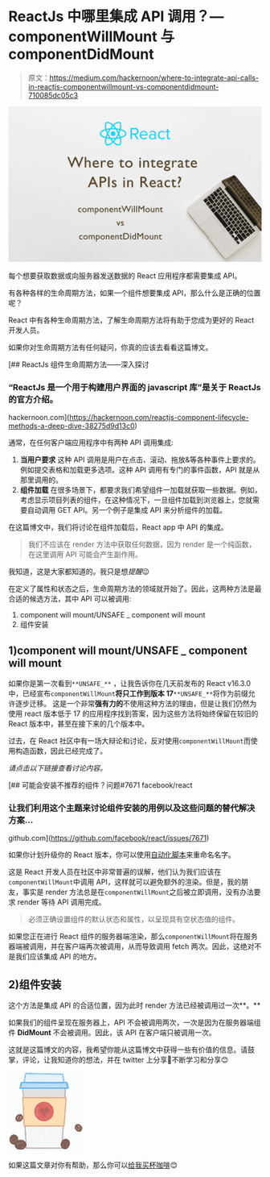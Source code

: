 # ReactJs 中哪里集成 API 调用？— componentWillMount 与 componentDidMount

> 原文：<https://medium.com/hackernoon/where-to-integrate-api-calls-in-reactjs-componentwillmount-vs-componentdidmount-710085dc05c3>

![](img/bd584bbae0106dadf7a73ec0cc05ea57.png)

每个想要获取数据或向服务器发送数据的 React 应用程序都需要集成 API。

有各种各样的生命周期方法，如果一个组件想要集成 API，那么什么是正确的位置呢？

React 中有各种生命周期方法，了解生命周期方法将有助于您成为更好的 React 开发人员。

如果你对生命周期方法有任何疑问，你真的应该去看看这篇博文。

[](https://hackernoon.com/reactjs-component-lifecycle-methods-a-deep-dive-38275d9d13c0) [## ReactJs 组件生命周期方法——深入探讨

### “ReactJs 是一个用于构建用户界面的 javascript 库”是关于 ReactJs 的官方介绍。

hackernoon.com](https://hackernoon.com/reactjs-component-lifecycle-methods-a-deep-dive-38275d9d13c0) 

通常，在任何客户端应用程序中有两种 API 调用集成:

1.  **当用户要求** 这种 API 调用是用户在点击、滚动、拖放&等各种事件上要求的。例如提交表格和加载更多选项。这种 API 调用有专门的事件函数，API 就是从那里调用的。
2.  **组件加载** 在很多场景下，都要求我们希望组件一加载就获取一些数据。例如，考虑显示项目列表的组件，在这种情况下，一旦组件加载到浏览器上，您就需要自动调用 GET API。另一个例子是集成 API 来分析组件的加载。

在这篇博文中，我们将讨论在组件加载后，React app 中 API 的集成。

> 我们不应该在 render 方法中获取任何数据，因为 render 是一个纯函数，在这里调用 API 可能会产生副作用。

我知道，这是大家都知道的。我只是想*提醒*😉

在定义了属性和状态之后，生命周期方法的领域就开始了。因此，这两种方法是最合适的候选方法，其中 API 可以被调用:

1.  component will mount/UNSAFE _ component will mount
2.  组件安装

## 1)component will mount/UNSAFE _ component will mount

如果你是第一次看到`**UNSAFE_**` ，让我告诉你在几天前发布的 React v16.3.0 中，已经宣布`componentWillMount`**将只工作到版本 17**`**UNSAFE_**`将作为前缀允许逐步迁移。
这是一个非常**强有力的**不使用这种方法的理由，但是让我们仍然为使用 react 版本低于 17 的应用程序找到答案，因为这些方法将始终保留在较旧的 React 版本中，甚至在接下来的几个版本中。

过去，在 React 社区中有一场大辩论和讨论，反对使用`componentWillMount`而使用构造函数，因此已经完成了。

*请点击以下链接查看讨论内容。*

[](https://github.com/facebook/react/issues/7671) [## 可能会安装不推荐的组件？问题#7671 facebook/react

### 让我们利用这个主题来讨论组件安装的用例以及这些问题的替代解决方案…

github.com](https://github.com/facebook/react/issues/7671) 

如果你计划升级你的 React 版本，你可以使用[自动化脚本](https://github.com/reactjs/react-codemod#rename-unsafe-lifecycles)来重命名名字。

这是 React 开发人员在社区中非常普遍的误解，他们认为我们应该在`componentWillMount`中调用 API，这样就可以避免额外的渲染。但是，我的朋友，事实是 render 方法总是在`componentWillMount`之后被立即调用，没有办法要求 render 等待 API 调用完成。

> 必须正确设置组件的默认状态和属性，以呈现具有空状态值的组件。

如果您正在进行 React 组件的服务器端渲染，那么`componentWillMount`将在服务器端被调用，并在客户端再次被调用，从而导致调用 fetch 两次。因此，这绝对不是我们应该集成 API 的地方。

## 2)组件安装

这个方法是集成 API 的合适位置，因为此时 render 方法已经被调用过一次**。**

如果我们的组件呈现在服务器上，API 不会被调用两次，一次是因为在服务器端组件 **DidMount** 不会被调用。因此，该 API 在客户端只被调用一次。

这就是这篇博文的内容，我希望你能从这篇博文中获得一些有价值的信息。请鼓掌，评论，让我知道你的想法，并在 twitter 上分享🙂不断学习和分享😊

![](img/436774fbc80b39256ed738f4ffa570c9.png)

如果这篇文章对你有帮助，那么你可以[给我买杯咖啡](http://paypal.me/MaheshHaldar)😊
